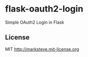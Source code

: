 # flask-oauth2-login

Simple OAuth2 Login in Flask 

## License

MIT
http://marksteve.mit-license.org
